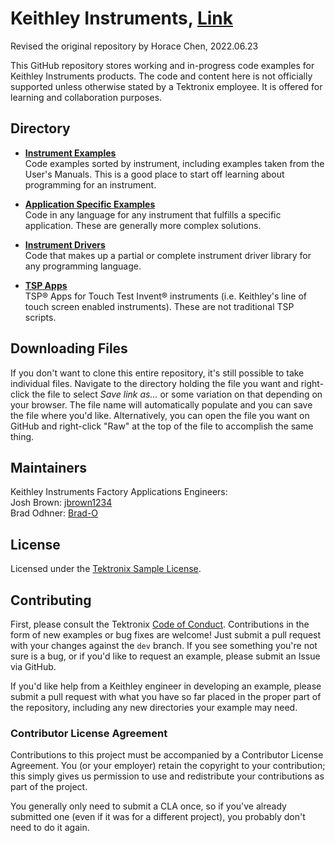 # Keithley Instruments, [Link](https://github.com/tektronix)

Revised the original repository by Horace Chen, 2022.06.23

This GitHub repository stores working and in-progress code examples for Keithley Instruments products. The code and content here is not officially supported unless otherwise stated by a Tektronix employee. It is offered for learning and collaboration purposes.

## Directory

* **[Instrument Examples](./Instrument_Examples)**  
Code examples sorted by instrument, including examples taken from the User's Manuals. This is a good place to start off learning about programming for an instrument.

* **[Application Specific Examples](./Application_Specific)**  
Code in any language for any instrument that fulfills a specific application. These are generally more complex solutions.

* **[Instrument Drivers](./Drivers)**  
Code that makes up a partial or complete instrument driver library for any programming language.

* **[TSP Apps](./TSP_Apps)**  
TSP&reg; Apps for Touch Test Invent&reg; instruments (i.e. Keithley's line of touch screen enabled instruments). These are not traditional TSP scripts.

## Downloading Files

If you don't want to clone this entire repository, it's still possible to take individual files. Navigate to the directory holding the file you want and right-click the file to select _Save link as..._ or some variation on that depending on your browser. The file name will automatically populate and you can save the file where you'd like. Alternatively, you can open the file you want on GitHub and right-click "Raw" at the top of the file to accomplish the same thing.

## Maintainers

Keithley Instruments Factory Applications Engineers:  
Josh Brown: [jbrown1234](https://github.com/jbrown1234)  
Brad Odhner: [Brad-O](https://github.com/Brad-O)

## License

Licensed under the [Tektronix Sample License](https://www.tek.com/sample-license).

## Contributing

First, please consult the Tektronix [Code of Conduct](https://tektronix.github.io/Code-Of-Conduct/). Contributions in the form of new examples or bug fixes are welcome! Just submit a pull request with your changes against the `dev` branch. If you see something you're not sure is a bug, or if you'd like to request an example, please submit an Issue via GitHub.  

If you'd like help from a Keithley engineer in developing an example, please submit a pull request with what you have so far placed in the proper part of the repository, including any new directories your example may need.

### Contributor License Agreement

Contributions to this project must be accompanied by a Contributor License Agreement. You (or your employer) retain the copyright to your contribution; this simply gives us permission to use and redistribute your contributions as part of the project.

You generally only need to submit a CLA once, so if you've already submitted one (even if it was for a different project), you probably don't need to do it again.
